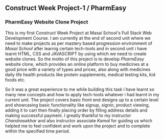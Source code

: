  Construct Week Project-1 / PharmEasy
  ---
 
### **PharmEasy Website Clone Project**

This is my first Construct Week Project at Masai School's Full Stack Web Development Course. I am currently at the end of second unit where we need to make projects as per mastery based progression environment of _Masai School_ after learnig certain tech-tools and in second unit i have learnt HTML, CSS and JAVASCRIPT by using which we need to create website clones. So the motto of this project is to develop *PharmEasy* website clone, which provides an online platform to buy medicines at a good price with a variety of types and prices, also along with medicines daily life health products like protein supplements, medical testing kits, kid foods etc.

  So it was a great experience to me while building this task i have learnt so many new concepts and how to apply tech-tools whatever i had learnt in my current unit. The project covers basic front end designs up to a certain level and showcasing basic functionality like signup, signin, product viewing, adding it to cart then finally placing order by filling address details and making successful payment. I greatly thankful to my instructor *Chandrasekhar* and also instructor associate *Kamal* for guiding us which helpled me to feel confident and work upon the project and to complete within the specified time period.
 
 


